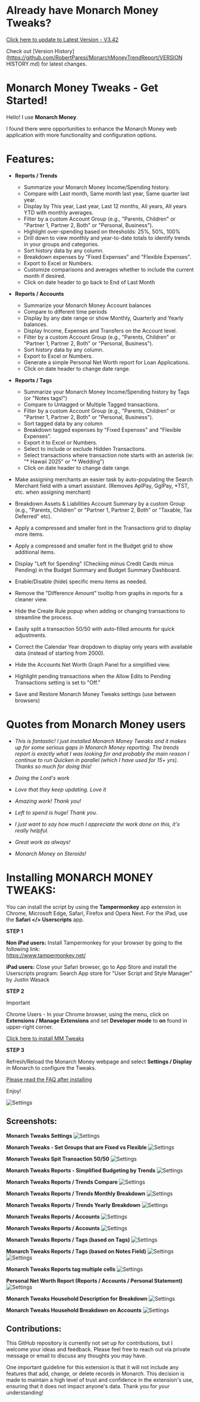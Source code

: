 # Already have Monarch Money Tweaks?

[Click here to update to Latest Version - V3.42](https://github.com/RobertParesi/MonarchMoneyTrendReport/raw/refs/heads/main/MonarchMoneyTweaks.user.js) 

Check out [Version History](https://github.com/RobertParesi/MonarchMoneyTrendReport/VERSION HISTORY.md) for latest changes.

# Monarch Money Tweaks - Get Started! 

Hello!  I use **Monarch Money**.  

I found there were opportunities to enhance the Monarch Money web application with more functionality and configuration options.

# Features:

* **Reports / Trends**
    - Summarize your Monarch Money Income/Spending history.
    - Compare with Last month, Same month last year, Same quarter last year.
    - Display by This year, Last year, Last 12 months, All years, All years YTD with monthly averages.
    - Filter by a custom Account Group (e.g., "Parents, Children" or "Partner 1, Partner 2, Both" or "Personal, Business").
    - Highlight over-spending based on thresholds: 25%, 50%, 100%
    - Drill down to view monthly and year-to-date totals to identify trends in your groups and categories.
    - Sort history data by any column.
    - Breakdown expenses by "Fixed Expenses" and "Flexible Expenses".
    - Export to Excel or Numbers.
    - Customize comparisons and averages whether to include the current month if desired.
    - Click on date header to go back to End of Last Month

* **Reports / Accounts**
     - Summarize your Monarch Money Account balances
     - Compare to different time periods 
     - Display by any date range or show Monthly, Quarterly and Yearly balances.
     - Display Income, Expenses and Transfers on the Account level.
     - Filter by a custom Account Group (e.g., "Parents, Children" or "Partner 1, Partner 2, Both" or "Personal, Business").
     - Sort history data by any column.
     - Export to Excel or Numbers.
     - Generate a simple Personal Net Worth report for Loan Applications.
     - Click on date header to change date range. 
       
* **Reports / Tags**
     - Summarize your Monarch Money Income/Spending history by Tags (or "Notes tags!")
     - Compare to Untagged or Multiple Tagged transactions.
     - Filter by a custom Account Group (e.g., "Parents, Children" or "Partner 1, Partner 2, Both" or "Personal, Business").
     - Sort tagged data by any column
     - Breakdown tagged expenses by "Fixed Expenses" and "Flexible Expenses".
     - Export it to Excel or Numbers.
     - Select to include or exclude Hidden Transactions.
     - Select transactions where transaction note starts with an asterisk (ie: "* Hawaii 2025" or "* Wedding")
     - Click on date header to change date range.
       
* Make assigning merchants an easier task by auto-populating the Search Merchant field with a smart assistant. (Removes AplPay, GglPay, *TST, etc. when assigning merchant)
* Breakdown Assets & Liabilities Account Summary by a custom Group (e.g., "Parents, Children" or "Partner 1, Partner 2, Both" or "Taxable, Tax Deferred" etc).
* Apply a compressed and smaller font in the Transactions grid to display more items.
* Apply a compressed and smaller font in the Budget grid to show additional items.
* Display "Left for Spending" (Checking minus Credit Cards minus Pending) in the Budget Summary and Budget Summary Dashboard.
* Enable/Disable (hide) specific menu items as needed.
* Remove the "Difference Amount" tooltip from graphs in reports for a cleaner view.
* Hide the Create Rule popup when adding or changing transactions to streamline the process.
* Easily split a transaction 50/50 with auto-filled amounts for quick adjustments.
* Correct the Calendar Year dropdown to display only years with available data (instead of starting from 2000).
* Hide the Accounts Net Worth Graph Panel for a simplified view.
* Highlight pending transactions when the Allow Edits to Pending Transactions setting is set to "Off."
* Save and Restore Monarch Money Tweaks settings (use between browsers)

# Quotes from Monarch Money users  
- _This is fantastic! I just installed Monarch Money Tweaks and it makes up for some serious gaps in Monarch Money reporting. The trends report is exactly what I was looking for and probably the main reason I continue to run Quicken in parallel (which I have used for 15+ yrs). Thanks so much for doing this!_

- _Doing the Lord's work_

- _Love that they keep updating. Love it_

- _Amazing work! Thank you!_

- _Left to spend is huge! Thank you._

- _I just want to say how much I appreciate the work done on this, it's really helpful._

- _Great work as always!_

- _Monarch Money on Steroids!_  


# Installing MONARCH MONEY TWEAKS:

You can install the script by using the **Tampermonkey** app extension in Chrome, Microsoft Edge, Safari, Firefox and Opera Next.  For the iPad, use the **Safari </> Userscripts** app.

**STEP 1**

**Non iPad users:** Install Tampermonkey for your browser by going to the following link:  
https://www.tampermonkey.net/

**iPad users:** Close your Safari browser, go to App Store and install the Userscripts program:
Search App store for "User Script and Style Manager" by Justin Wasack


**STEP 2**

> [!IMPORTANT]
> Chrome Users - In your Chrome browser, using the menu, click on **Extensions / Manage Extensions** and set **Developer mode** to **on** found in upper-right corner. 

[Click here to install MM Tweaks](https://github.com/RobertParesi/MonarchMoneyTrendReport/raw/refs/heads/main/MonarchMoneyTweaks.user.js)

**STEP 3**

Refresh/Reload the Monarch Money webpage and select **Settings / Display** in Monarch to configure the Tweaks.

[Please read the FAQ after installing](https://github.com/RobertParesi/MonarchMoneyTrendReport/blob/main/FAQ.md) 

Enjoy!

![Settings](/images/MM_SettingsDeveloper.png)

## Screenshots:

**Monarch Tweaks Settings**
![Settings](/images/MT_V3_01.png)

**Monarch Tweaks - Set Groups that are Fixed vs Flexible**
![Settings](/images/MTFixed.png)

**Monarch Tweaks Spit Transaction 50/50**
![Settings](/images/MT_V3_03.png)

**Monarch Tweaks Reports - Simplified Budgeting by Trends**
![Settings](/images/MTTrendInfo.png)

**Monarch Tweaks Reports / Trends Compare**
![Settings](/images/MT_V3_04.png)

**Monarch Tweaks Reports / Trends Monthly Breakdown**
![Settings](/images/MT_V3_05.png)

**Monarch Tweaks Reports / Trends Yearly Breakdown**
![Settings](/images/MT_V3_06.png)

**Monarch Tweaks Reports / Accounts**
![Settings](/images/MT_V3_07.png)

**Monarch Tweaks Reports / Accounts**
![Settings](/images/MT_V3_08.png)

**Monarch Tweaks Reports / Tags (based on Tags)**
![Settings](/images/MT_V3_09.png)

**Monarch Tweaks Reports / Tags (based on Notes Field)**
![Settings](/images/MT_TagsNotes.png)
![Settings](/images/MT_TagsNotes2.png)

**Monarch Tweaks Reports tag multiple cells**
![Settings](/images/MT_V3_10.png)

**Personal Net Worth Report (Reports / Accounts / Personal Statement)**
![Settings](/images/MT_V3_12.png)

**Monarch Tweaks Household Description for Breakdown**
![Settings](/images/MT_V3_11.png)

**Monarch Tweaks Household Breakdown on Accounts**
![Settings](/images/MT_V3_13.png)

## Contributions:

This GitHub repository is currently not set up for contributions, but I welcome your ideas and feedback. Please feel free to reach out via private message or email to discuss any thoughts you may have.

One important guideline for this extension is that it will not include any features that add, change, or delete records in Monarch. This decision is made to maintain a high level of trust and confidence in the extension's use, ensuring that it does not impact anyone's data. Thank you for your understanding!

